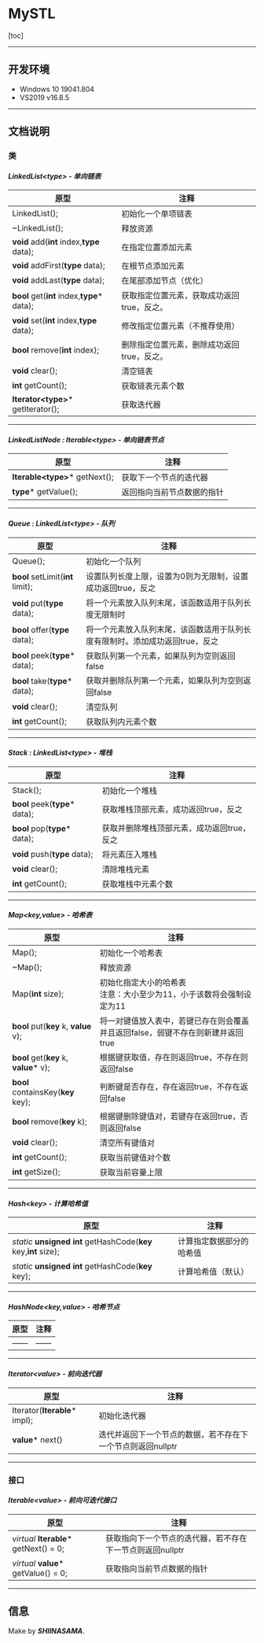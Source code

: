 # MySTL

[toc]



---

## 开发环境

- Windows 10 19041.804
- VS2019 v16.8.5

------

## 文档说明

### 类

#### *LinkedList&lt;type&gt; - 单向链表*

| 原型                                        | 注释                                       |
| ------------------------------------------- | ------------------------------------------ |
| LinkedList();                               | 初始化一个单项链表                         |
| ~LinkedList();                              | 释放资源                                   |
| **void** add(**int** index,**type** data);  | 在指定位置添加元素                         |
| **void** addFirst(**type** data);           | 在根节点添加元素                           |
| **void** addLast(**type** data);            | 在尾部添加节点（优化）                     |
| **bool** get(**int** index,**type*** data); | 获取指定位置元素，获取成功返回true，反之。 |
| **void** set(**int** index,**type** data);  | 修改指定位置元素（不推荐使用）             |
| **bool** remove(**int** index);             | 删除指定位置元素，删除成功返回true，反之。 |
| **void** clear();                           | 清空链表                                   |
| **int** getCount();                         | 获取链表元素个数                           |
| **Iterator&lt;type&gt;*** getIterator();    | 获取迭代器                                 |

------

#### *LinkedListNode : Iterable&lt;type&gt; - 单向链表节点*

| 原型                                 | 注释                       |
| ------------------------------------ | -------------------------- |
| **Iterable&lt;type&gt;*** getNext(); | 获取下一个节点的迭代器     |
| **type*** getValue();                | 返回指向当前节点数据的指针 |

------

#### *Queue : LinkedList&lt;type&gt; - 队列*

| 原型                              | 注释                                                         |
| --------------------------------- | ------------------------------------------------------------ |
| Queue();                          | 初始化一个队列                                               |
| **bool** setLimit(**int** limit); | 设置队列长度上限，设置为0则为无限制，设置成功返回true，反之  |
| **void** put(**type** data);      | 将一个元素放入队列末尾，该函数适用于队列长度无限制时         |
| **bool** offer(**type** data);    | 将一个元素放入队列末尾，该函数适用于队列长度有限制时。添加成功返回true，反之 |
| **bool** peek(**type*** data);    | 获取队列第一个元素，如果队列为空则返回false                  |
| **bool** take(**type*** data);    | 获取并删除队列第一个元素，如果队列为空则返回false            |
| **void** clear();                 | 清空队列                                                     |
| **int** getCount();               | 获取队列内元素个数                                           |

------

#### *Stack : LinkedList&lt;type&gt; - 堆栈*

| 原型                           | 注释                                       |
| ------------------------------ | ------------------------------------------ |
| Stack();                       | 初始化一个堆栈                             |
| **bool** peek(**type*** data); | 获取堆栈顶部元素，成功返回true，反之       |
| **bool** pop(**type*** data);  | 获取并删除堆栈顶部元素，成功返回true，反之 |
| **void** push(**type** data);  | 将元素压入堆栈                             |
| **void** clear();              | 清除堆栈元素                               |
| **int** getCount();            | 获取堆栈中元素个数                         |

-----

#### *Map&lt;key,value&gt;  - 哈希表*

| 原型                                   | 注释                                                         |
| -------------------------------------- | ------------------------------------------------------------ |
| Map();                                 | 初始化一个哈希表                                             |
| ~Map();                                | 释放资源                                                     |
| Map(**int** size);                     | 初始化指定大小的哈希表<br />注意：大小至少为11，小于该数将会强制设定为11 |
| **bool** put(**key** k, **value** v);  | 将一对键值放入表中，若键已存在则会覆盖并且返回false，弱键不存在则新建并返回true |
| **bool** get(**key** k, **value*** v); | 根据键获取值，存在则返回true，不存在则返回false              |
| **bool** containsKey(**key** key);     | 判断键是否存在，存在返回true，不存在返回false                |
| **bool** remove(**key** k);            | 根据键删除键值对，若键存在返回true，否则返回false            |
| **void** clear();                      | 清空所有键值对                                               |
| **int** getCount();                    | 获取当前键值对个数                                           |
| **int** getSize();                     | 获取当前容量上限                                             |

-----

#### *Hash&lt;key&gt; - 计算哈希值*

| 原型                                                         | 注释                     |
| ------------------------------------------------------------ | ------------------------ |
| *static* **unsigned int** getHashCode(**key** key,**int** size); | 计算指定数据部分的哈希值 |
| *static* **unsigned int** getHashCode(**key** key);          | 计算哈希值（默认）       |

-----

#### *HashNode&lt;key,value&gt; - 哈希节点*

| 原型 | 注释 |
| ---- | ---- |
| ——   | ——   |

------

#### *Iterator&lt;value&gt; - 前向迭代器*

| 原型                          | 注释                                                        |
| ----------------------------- | ----------------------------------------------------------- |
| Iterator(**Iterable*** impl); | 初始化迭代器                                                |
| **value*** next()             | 迭代并返回下一个节点的数据，若不存在下一个节点则返回nullptr |

-----

### 接口

#### *Iterable&lt;value&gt; - 前向可迭代接口*

| 原型                                   | 注释                                                      |
| -------------------------------------- | --------------------------------------------------------- |
| *virtual* **Iterable*** getNext() = 0; | 获取指向下一个节点的迭代器，若不存在下一节点则返回nullptr |
| *virtual* **value*** getValue() = 0;   | 获取指向当前节点数据的指针                                |

-----

## 信息

Make by ***SHIINASAMA***.
